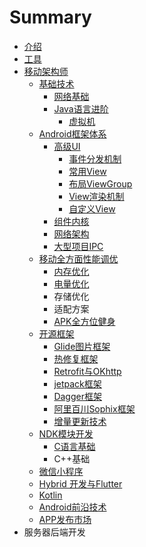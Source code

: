 # Summary

* [介绍](README.md)
* [工具](chang-yong-wang-zhan.md)
* [移动架构师](yi-dong-jia-gou-shi.md)
  * [基础技术](yi-dong-jia-gou-shi/ji-chu-ji-zhu.md)
    * [网络基础](yi-dong-jia-gou-shi/ji-chu-ji-zhu/wang-luo-ji-chu.md)
    * [Java语言进阶](yi-dong-jia-gou-shi/ji-chu-ji-zhu/javayu-yan-jin-jie.md)
      * [虚拟机](yi-dong-jia-gou-shi/ji-chu-ji-zhu/javayu-yan-jin-jie/xu-ni-ji.md)
  * [Android框架体系](yi-dong-jia-gou-shi/androidkuang-jia-ti-xi-jia-gou.md)
    * [高级UI](yi-dong-jia-gou-shi/androidkuang-jia-ti-xi-jia-gou/gao-ji-ui.md)
      * [事件分发机制](yi-dong-jia-gou-shi/androidkuang-jia-ti-xi-jia-gou/gao-ji-ui/shi-jian-fen-fa-ji-zhi.md)
      * [常用View](yi-dong-jia-gou-shi/androidkuang-jia-ti-xi-jia-gou/gao-ji-ui/chang-yong-view.md)
      * [布局ViewGroup](yi-dong-jia-gou-shi/androidkuang-jia-ti-xi-jia-gou/gao-ji-ui/bu-ju-viewgroup.md)
      * [View渲染机制](yi-dong-jia-gou-shi/androidkuang-jia-ti-xi-jia-gou/gao-ji-ui/viewxuan-ran-ji-zhi.md)
      * [自定义View](yi-dong-jia-gou-shi/androidkuang-jia-ti-xi-jia-gou/gao-ji-ui/zi-ding-yi-view.md)
    * [组件内核](yi-dong-jia-gou-shi/androidkuang-jia-ti-xi-jia-gou/zu-jian-nei-he.md)
    * [网络架构](yi-dong-jia-gou-shi/androidkuang-jia-ti-xi-jia-gou/wang-luo-jia-gou.md)
    * [大型项目IPC](yi-dong-jia-gou-shi/androidkuang-jia-ti-xi-jia-gou/da-xing-xiang-mu-ipc.md)
  * [移动全方面性能调优](yi-dong-jia-gou-shi/yi-dong-quan-fang-mian-xing-neng-diao-you.md)
    * [内存优化](yi-dong-jia-gou-shi/yi-dong-quan-fang-mian-xing-neng-diao-you/nei-cun-you-hua.md)
    * [电量优化](yi-dong-jia-gou-shi/yi-dong-quan-fang-mian-xing-neng-diao-you/dian-liang-you-hua.md)
    * 存储优化
    * 适配方案
    * [APK全方位健身](yi-dong-jia-gou-shi/yi-dong-quan-fang-mian-xing-neng-diao-you/apkquan-fang-wei-jian-shen.md)
  * [开源框架](yi-dong-jia-gou-shi/kai-yuan-kuang-jia.md)
    * [Glide图片框架](yi-dong-jia-gou-shi/kai-yuan-kuang-jia/glidetu-pian-kuang-jia.md)
    * [热修复框架](yi-dong-jia-gou-shi/kai-yuan-kuang-jia/re-xiu-fu-kuang-jia.md)
    * [Retrofit与OKhttp](yi-dong-jia-gou-shi/kai-yuan-kuang-jia/retrofityu-okhttp.md)
    * [jetpack框架](yi-dong-jia-gou-shi/kai-yuan-kuang-jia/jetpackkuang-jia.md)
    * [Dagger框架](yi-dong-jia-gou-shi/kai-yuan-kuang-jia/daggerkuang-jia.md)
    * [阿里百川Sophix框架](yi-dong-jia-gou-shi/kai-yuan-kuang-jia/a-li-bai-chuan-sophix-kuang-jia.md)
    * [增量更新技术](yi-dong-jia-gou-shi/kai-yuan-kuang-jia/zeng-liang-geng-xin.md)
  * [NDK模块开发](yi-dong-jia-gou-shi/ndkmo-kuai-kai-fa.md)
    * [C语言基础](yi-dong-jia-gou-shi/ndkmo-kuai-kai-fa/cyu-yan-ji-chu.md)
    * C++基础
  * [微信小程序](yi-dong-jia-gou-shi/wei-xin-xiao-cheng-xu.md)
  * [Hybrid 开发与Flutter](yi-dong-jia-gou-shi/hybrid-kai-fa-yu-flutter.md)
  * [Kotlin](yi-dong-jia-gou-shi/kotlin.md)
  * [Android前沿技术](yi-dong-jia-gou-shi/androidqian-yan-ji-zhu.md)
  * [APP发布市场](yi-dong-jia-gou-shi/appfa-bu-shi-chang.md)
* 服务器后端开发


